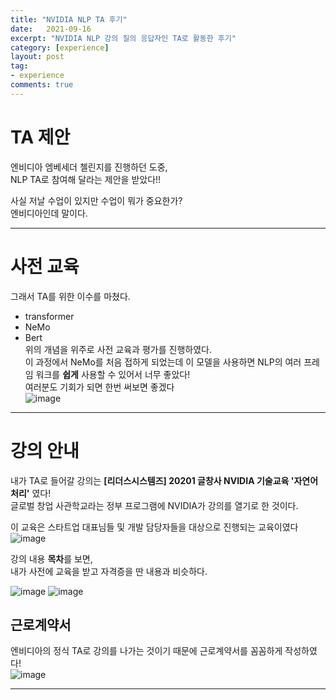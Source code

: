```yaml
---
title: "NVIDIA NLP TA 후기"
date:   2021-09-16
excerpt: "NVIDIA NLP 강의 질의 응답자인 TA로 활동한 후기"
category: [experience]
layout: post
tag:
- experience
comments: true
--- 
```


# TA 제안
엔비디아 엠베세더 첼린지를 진행하던 도중,    
NLP TA로 참여해 달라는 제안을 받았다!!    

사실 저날 수업이 있지만 수업이 뭐가 중요한가?  
엔비디아인데 말이다.      


-------

# 사전 교육
그래서 TA를 위한 이수를 마쳤다.   
* transformer      
* NeMo   
* Bert   
위의 개념을 위주로 사전 교육과 평가를 진행하였다.   
이 과정에서 NeMo를 처음 접하게 되었는데 이 모델을 사용하면 NLP의 여러 프레임 워크를 **쉽게** 사용할 수 있어서 너무 좋았다!    
여러분도 기회가 되면 한번 써보면 좋겠다     
![image](https://user-images.githubusercontent.com/76824611/132925518-c99b69ef-a3bd-4fc6-a4e1-05701e15698f.png)


----


# 강의 안내
내가 TA로 들어갈 강의는 **[리더스시스템즈] 20201 글창사 NVIDIA 기술교육 '자연어 처리'** 였다!    
글로벌 창업 사관학교라는 정부 프로그램에 NVIDIA가 강의를 열기로 한 것이다.     

이 교육은 스타트업 대표님들 및 개발 담당자들을 대상으로 진행되는 교육이였다     
![image](https://user-images.githubusercontent.com/76824611/133214399-001cd04a-c839-4162-8523-58cd93ca399a.png)



강의 내용 **목차**를 보면,   
내가 사전에 교육을 받고 자격증을 딴 내용과 비슷하다.

![image](https://user-images.githubusercontent.com/76824611/133214479-f5c87698-2aa9-4fce-b49b-a7e91c95c8cc.png)
![image](https://user-images.githubusercontent.com/76824611/133214493-8e6fb6ca-9159-4ed2-b5d9-133acd6b1693.png)


## 근로계약서
엔비디아의 정식 TA로 강의를 나가는 것이기 때문에 근로계약서를 꼼꼼하게 작성하였다!   
![image](https://user-images.githubusercontent.com/76824611/133214845-abab17a7-e4b3-4332-ade1-d44a1b1e9922.png)



-----------



